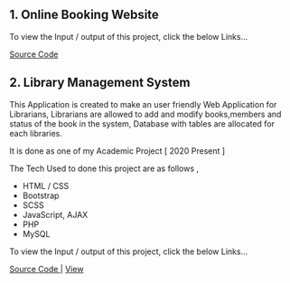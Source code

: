 ## 1. Online Booking Website

   To view the Input / output of this project, click the below Links...
   
   [ Source Code ](https://bitbucket.org/AjaiJA/workspace/projects/OBW)


## 2. Library Management System

This Application is created to make an user friendly Web Application for Librarians,
Librarians are allowed to add and modify books,members and status of the book in the system, 
Database with tables are allocated for each libraries.
  
It is done as one of my Academic Project [ 2020 Present ] <br />


   The Tech Used to done this project are as follows ,
  -  HTML / CSS
  -  Bootstrap
  -  SCSS
  -  JavaScript, AJAX
  -  PHP
  -  MySQL
   
   To view the Input / output of this project, click the below Links...
   
   [ Source Code ](https://bitbucket.org/AjaiJA/workspace/projects/LMS) | [ View ](http://jaife.cf/Library%20Management%20System)
